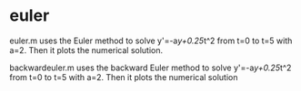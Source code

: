 # euler
euler.m uses the Euler method to solve y'=-a*y+0.25*t^2 from t=0 to t=5 with a=2. Then it plots the numerical solution.

backwardeuler.m uses the backward Euler method to solve y'=-a*y+0.25*t^2 from t=0 to t=5 with a=2. Then it plots the numerical solution
